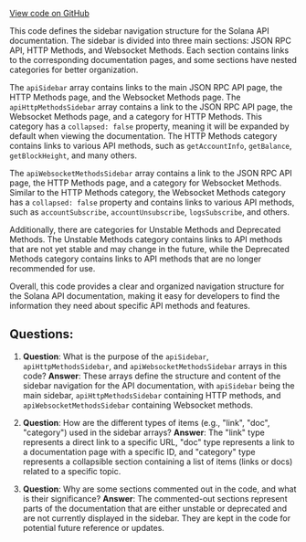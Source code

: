 
[View code on GitHub](https://github.com/solana-labs/solana/blob/master/docs/sidebars/api.js)

This code defines the sidebar navigation structure for the Solana API documentation. The sidebar is divided into three main sections: JSON RPC API, HTTP Methods, and Websocket Methods. Each section contains links to the corresponding documentation pages, and some sections have nested categories for better organization.

The `apiSidebar` array contains links to the main JSON RPC API page, the HTTP Methods page, and the Websocket Methods page. The `apiHttpMethodsSidebar` array contains a link to the JSON RPC API page, the Websocket Methods page, and a category for HTTP Methods. This category has a `collapsed: false` property, meaning it will be expanded by default when viewing the documentation. The HTTP Methods category contains links to various API methods, such as `getAccountInfo`, `getBalance`, `getBlockHeight`, and many others.

The `apiWebsocketMethodsSidebar` array contains a link to the JSON RPC API page, the HTTP Methods page, and a category for Websocket Methods. Similar to the HTTP Methods category, the Websocket Methods category has a `collapsed: false` property and contains links to various API methods, such as `accountSubscribe`, `accountUnsubscribe`, `logsSubscribe`, and others.

Additionally, there are categories for Unstable Methods and Deprecated Methods. The Unstable Methods category contains links to API methods that are not yet stable and may change in the future, while the Deprecated Methods category contains links to API methods that are no longer recommended for use.

Overall, this code provides a clear and organized navigation structure for the Solana API documentation, making it easy for developers to find the information they need about specific API methods and features.
## Questions: 
 1. **Question**: What is the purpose of the `apiSidebar`, `apiHttpMethodsSidebar`, and `apiWebsocketMethodsSidebar` arrays in this code?
   **Answer**: These arrays define the structure and content of the sidebar navigation for the API documentation, with `apiSidebar` being the main sidebar, `apiHttpMethodsSidebar` containing HTTP methods, and `apiWebsocketMethodsSidebar` containing Websocket methods.

2. **Question**: How are the different types of items (e.g., "link", "doc", "category") used in the sidebar arrays?
   **Answer**: The "link" type represents a direct link to a specific URL, "doc" type represents a link to a documentation page with a specific ID, and "category" type represents a collapsible section containing a list of items (links or docs) related to a specific topic.

3. **Question**: Why are some sections commented out in the code, and what is their significance?
   **Answer**: The commented-out sections represent parts of the documentation that are either unstable or deprecated and are not currently displayed in the sidebar. They are kept in the code for potential future reference or updates.